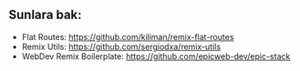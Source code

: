 ## Sunlara bak:
 - Flat Routes: https://github.com/kiliman/remix-flat-routes
 - Remix Utils: https://github.com/sergiodxa/remix-utils
 - WebDev Remix Boilerplate: https://github.com/epicweb-dev/epic-stack